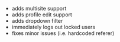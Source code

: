 - adds multisite support
- adds profile edit support
- adds dropdown filter
- immediately logs out locked users
- fixes minor issues (i.e. hardcoded referer)

